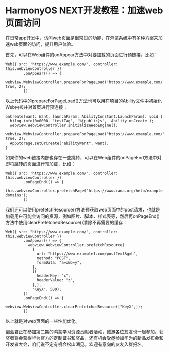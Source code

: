 # HarmonyOS NEXT开发教程：加速web页面访问
在日常app开发中，访问web页面是很常见的功能，在鸿蒙系统中有多种方案来加速web页面的访问，提升用户体验。

首先，可以在Web组件的onAppear方法中对要加载的页面进行预链接，比如：

```
Web({ src: 'https://www.example.com/', controller: this.webviewController })
        .onAppear(() => {
          webview.WebviewController.prepareForPageLoad('https://www.example.com/', true, 2);
        })
```


以上代码中的prepareForPageLoad()方法也可以用在项目的Ability文件中初始化Web内核并对首页进行预连接：

```
onCreate(want: Want, launchParam: AbilityConstant.LaunchParam): void {  
  hilog.info(0x0000, 'testTag', '%{public}s', 'Ability onCreate');  
  webview.WebviewController.initializeWebEngine();  
  webview.WebviewController.prepareForPageLoad("https://www.example.com/", true, 2);  
  AppStorage.setOrCreate("abilityWant", want);
}

```

如果你的web链接内部也存在一些跳转，可以在Web组件的onPageEnd方法中对即将跳转的页面进行预加载，比如：

```
Web({ src: 'https://www.example.com/', controller: this.webviewController })
        .onPageEnd(() => {
          this.webviewController.prefetchPage('https://www.iana.org/help/example-domains');
        })
```


我们还可以使用prefetchResource()方法预获取web页面中的post请求，也就是加载用户可能会访问的资源，例如图片、脚本、样式表等，然后再onPageEnd()方法中使用clearPrefetchedResource()清除不再需要的缓存：

```
Web({ src: "https://www.example.com/", controller: this.webviewController })
        .onAppear(() => {
          webview.WebviewController.prefetchResource(
            {
              url: "https://www.example1.com/post?e=f&g=h",
              method: "POST",
              formData: "a=x&b=y",
            },
            [{
              headerKey: "c",
              headerValue: "z",
            },],
            "KeyX", 500);
        })
        .onPageEnd(() => {
          webview.WebviewController.clearPrefetchedResource(["KeyX",]);
        })
```


以上就是对web页面的一些性能优化。

幽蓝君正在参加第二期的鸿蒙学习资源贡献者活动，诚邀各位友友也一起参加。获奖者将会获得华为官方的定制证书和奖品，还有机会受邀参加华为的新品发布会和开发者大会，咱们说不定有机会松山湖见。欢迎有意向的友友入群报名。
